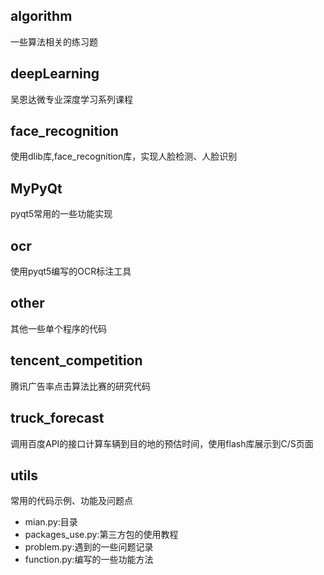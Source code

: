 ## algorithm
一些算法相关的练习题

## deepLearning
吴恩达微专业深度学习系列课程

## face_recognition
使用dlib库,face_recognition库，实现人脸检测、人脸识别  

## MyPyQt
pyqt5常用的一些功能实现

## ocr
使用pyqt5编写的OCR标注工具

## other
其他一些单个程序的代码

## tencent_competition
腾讯广告率点击算法比赛的研究代码

## truck_forecast
调用百度API的接口计算车辆到目的地的预估时间，使用flash库展示到C/S页面 

## utils
常用的代码示例、功能及问题点
- mian.py:目录
- packages_use.py:第三方包的使用教程
- problem.py:遇到的一些问题记录
- function.py:编写的一些功能方法